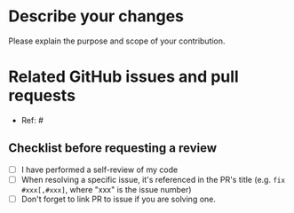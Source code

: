 # Describe your changes

Please explain the purpose and scope of your contribution.

# Related GitHub issues and pull requests

- Ref: #

## Checklist before requesting a review

- [ ] I have performed a self-review of my code
- [ ] When resolving a specific issue, it's referenced in the PR's title (e.g. `fix #xxx[,#xxx]`, where "xxx" is the issue number)
- [ ] Don't forget to link PR to issue if you are solving one.